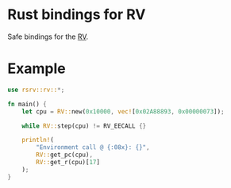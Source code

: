 # Rust bindings for RV
Safe bindings for the [RV](https://github.com/mnurzia/rv).

# Example
```rust
use rsrv::rv::*;

fn main() {
    let cpu = RV::new(0x10000, vec![0x02A88893, 0x00000073]);

    while RV::step(cpu) != RV_EECALL {}

    println!(
        "Environment call @ {:08x}: {}",
        RV::get_pc(cpu),
        RV::get_r(cpu)[17]
    );
}
```

